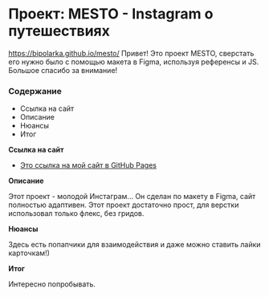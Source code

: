 # Проект: MESTO - Instagram о путешествиях

https://bipolarka.github.io/mesto/
Привет! Это проект MESTO, сверстать его нужно было с помощью макета в Figma, используя референсы и JS.
Большое спасибо за внимание!

### Содержание

- Ссылка на сайт
- Описание
- Нюансы
- Итог

**Ссылка на сайт**

- [Это ссылка на мой сайт в GitHub Pages](https://bipolarka.github.io/mesto/)

**Описание**

Этот проект - молодой Инстаграм...
Он сделан по макету в Figma, сайт полностью адаптивен.
Этот проект достаточно прост, для верстки использовал только флекс, без гридов.

**Нюансы**

Здесь есть попапчики для взаимодействия и даже можно ставить лайки карточкам!)

**Итог**

Интересно попробывать.
